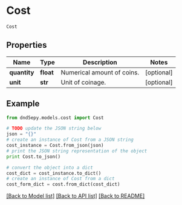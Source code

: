 # Cost

`Cost` 

## Properties
Name | Type | Description | Notes
------------ | ------------- | ------------- | -------------
**quantity** | **float** | Numerical amount of coins. | [optional] 
**unit** | **str** | Unit of coinage. | [optional] 

## Example

```python
from dnd5epy.models.cost import Cost

# TODO update the JSON string below
json = "{}"
# create an instance of Cost from a JSON string
cost_instance = Cost.from_json(json)
# print the JSON string representation of the object
print Cost.to_json()

# convert the object into a dict
cost_dict = cost_instance.to_dict()
# create an instance of Cost from a dict
cost_form_dict = cost.from_dict(cost_dict)
```
[[Back to Model list]](../README.md#documentation-for-models) [[Back to API list]](../README.md#documentation-for-api-endpoints) [[Back to README]](../README.md)


